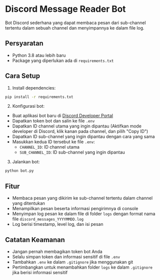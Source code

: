 # Discord Message Reader Bot

Bot Discord sederhana yang dapat membaca pesan dari sub-channel tertentu dalam sebuah channel dan menyimpannya ke dalam file log.

## Persyaratan
- Python 3.8 atau lebih baru
- Package yang diperlukan ada di `requirements.txt`

## Cara Setup

1. Install dependencies:
```bash
pip install -r requirements.txt
```

2. Konfigurasi bot:
- Buat aplikasi bot baru di [Discord Developer Portal](https://discord.com/developers/applications)
- Dapatkan token bot dan salin ke file `.env`
- Dapatkan ID channel utama yang ingin dipantau (Aktifkan mode developer di Discord, klik kanan pada channel, dan pilih "Copy ID")
- Dapatkan ID sub-channel yang ingin dipantau dengan cara yang sama
- Masukkan kedua ID tersebut ke file `.env`:
  - `CHANNEL_ID`: ID channel utama
  - `SUB_CHANNEL_ID`: ID sub-channel yang ingin dipantau

3. Jalankan bot:
```bash
python bot.py
```

## Fitur
- Membaca pesan yang dikirim ke sub-channel tertentu dalam channel yang ditentukan
- Menampilkan pesan beserta informasi pengirimnya di console
- Menyimpan log pesan ke dalam file di folder `logs` dengan format nama file `discord_messages_YYYYMMDD.log`
- Log berisi timestamp, level log, dan isi pesan

## Catatan Keamanan
- Jangan pernah membagikan token bot Anda
- Selalu simpan token dan informasi sensitif di file `.env`
- Tambahkan `.env` ke dalam `.gitignore` jika menggunakan git
- Pertimbangkan untuk menambahkan folder `logs` ke dalam `.gitignore` jika berisi informasi sensitif